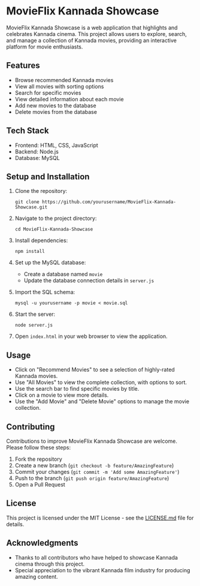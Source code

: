 # MovieFlix Kannada Showcase

MovieFlix Kannada Showcase is a web application that highlights and celebrates Kannada cinema. This project allows users to explore, search, and manage a collection of Kannada movies, providing an interactive platform for movie enthusiasts.

## Features

- Browse recommended Kannada movies
- View all movies with sorting options
- Search for specific movies
- View detailed information about each movie
- Add new movies to the database
- Delete movies from the database

## Tech Stack

- Frontend: HTML, CSS, JavaScript
- Backend: Node.js
- Database: MySQL

## Setup and Installation

1. Clone the repository:
   ```
   git clone https://github.com/yourusername/MovieFlix-Kannada-Showcase.git
   ```

2. Navigate to the project directory:
   ```
   cd MovieFlix-Kannada-Showcase
   ```

3. Install dependencies:
   ```
   npm install
   ```

4. Set up the MySQL database:
   - Create a database named `movie`
   - Update the database connection details in `server.js`

5. Import the SQL schema:
   ```
   mysql -u yourusername -p movie < movie.sql
   ```

6. Start the server:
   ```
   node server.js
   ```

7. Open `index.html` in your web browser to view the application.

## Usage

- Click on "Recommend Movies" to see a selection of highly-rated Kannada movies.
- Use "All Movies" to view the complete collection, with options to sort.
- Use the search bar to find specific movies by title.
- Click on a movie to view more details.
- Use the "Add Movie" and "Delete Movie" options to manage the movie collection.

## Contributing

Contributions to improve MovieFlix Kannada Showcase are welcome. Please follow these steps:

1. Fork the repository
2. Create a new branch (`git checkout -b feature/AmazingFeature`)
3. Commit your changes (`git commit -m 'Add some AmazingFeature'`)
4. Push to the branch (`git push origin feature/AmazingFeature`)
5. Open a Pull Request

## License

This project is licensed under the MIT License - see the [LICENSE.md](LICENSE.md) file for details.

## Acknowledgments

- Thanks to all contributors who have helped to showcase Kannada cinema through this project.
- Special appreciation to the vibrant Kannada film industry for producing amazing content.
